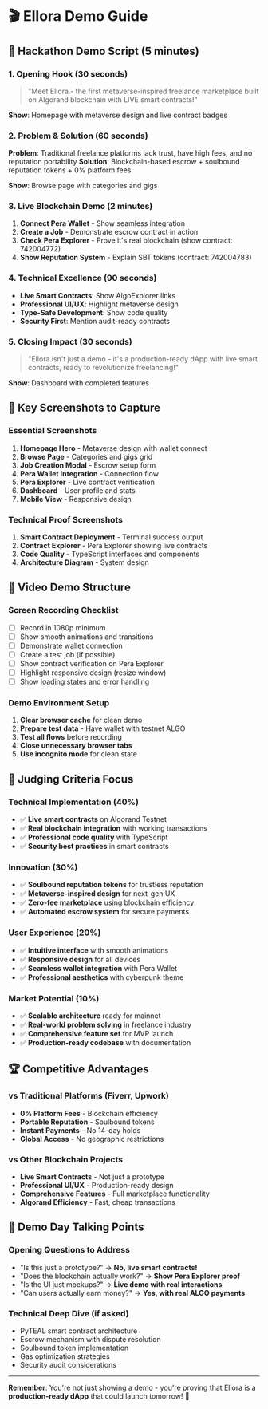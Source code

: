 # 🎬 Ellora Demo Guide

## 🎯 Hackathon Demo Script (5 minutes)

### 1. **Opening Hook** (30 seconds)
> "Meet Ellora - the first metaverse-inspired freelance marketplace built on Algorand blockchain with LIVE smart contracts!"

**Show**: Homepage with metaverse design and live contract badges

### 2. **Problem & Solution** (60 seconds)
**Problem**: Traditional freelance platforms lack trust, have high fees, and no reputation portability
**Solution**: Blockchain-based escrow + soulbound reputation tokens + 0% platform fees

**Show**: Browse page with categories and gigs

### 3. **Live Blockchain Demo** (2 minutes)
1. **Connect Pera Wallet** - Show seamless integration
2. **Create a Job** - Demonstrate escrow contract in action
3. **Check Pera Explorer** - Prove it's real blockchain (show contract: 742004772)
4. **Show Reputation System** - Explain SBT tokens (contract: 742004783)

### 4. **Technical Excellence** (90 seconds)
- **Live Smart Contracts**: Show AlgoExplorer links
- **Professional UI/UX**: Highlight metaverse design
- **Type-Safe Development**: Show code quality
- **Security First**: Mention audit-ready contracts

### 5. **Closing Impact** (30 seconds)
> "Ellora isn't just a demo - it's a production-ready dApp with live smart contracts, ready to revolutionize freelancing!"

**Show**: Dashboard with completed features

## 📸 Key Screenshots to Capture

### Essential Screenshots
1. **Homepage Hero** - Metaverse design with wallet connect
2. **Browse Page** - Categories and gigs grid
3. **Job Creation Modal** - Escrow setup form
4. **Pera Wallet Integration** - Connection flow
5. **Pera Explorer** - Live contract verification
6. **Dashboard** - User profile and stats
7. **Mobile View** - Responsive design

### Technical Proof Screenshots
1. **Smart Contract Deployment** - Terminal success output
2. **Contract Explorer** - Pera Explorer showing live contracts
3. **Code Quality** - TypeScript interfaces and components
4. **Architecture Diagram** - System design

## 🎥 Video Demo Structure

### Screen Recording Checklist
- [ ] Record in 1080p minimum
- [ ] Show smooth animations and transitions
- [ ] Demonstrate wallet connection
- [ ] Create a test job (if possible)
- [ ] Show contract verification on Pera Explorer
- [ ] Highlight responsive design (resize window)
- [ ] Show loading states and error handling

### Demo Environment Setup
1. **Clear browser cache** for clean demo
2. **Prepare test data** - Have wallet with testnet ALGO
3. **Test all flows** before recording
4. **Close unnecessary browser tabs**
5. **Use incognito mode** for clean state

## 🎯 Judging Criteria Focus

### Technical Implementation (40%)
- ✅ **Live smart contracts** on Algorand Testnet
- ✅ **Real blockchain integration** with working transactions
- ✅ **Professional code quality** with TypeScript
- ✅ **Security best practices** in smart contracts

### Innovation (30%)
- ✅ **Soulbound reputation tokens** for trustless reputation
- ✅ **Metaverse-inspired design** for next-gen UX
- ✅ **Zero-fee marketplace** using blockchain efficiency
- ✅ **Automated escrow system** for secure payments

### User Experience (20%)
- ✅ **Intuitive interface** with smooth animations
- ✅ **Responsive design** for all devices
- ✅ **Seamless wallet integration** with Pera Wallet
- ✅ **Professional aesthetics** with cyberpunk theme

### Market Potential (10%)
- ✅ **Scalable architecture** ready for mainnet
- ✅ **Real-world problem solving** in freelance industry
- ✅ **Comprehensive feature set** for MVP launch
- ✅ **Production-ready codebase** with documentation

## 🏆 Competitive Advantages

### vs Traditional Platforms (Fiverr, Upwork)
- **0% Platform Fees** - Blockchain efficiency
- **Portable Reputation** - Soulbound tokens
- **Instant Payments** - No 14-day holds
- **Global Access** - No geographic restrictions

### vs Other Blockchain Projects
- **Live Smart Contracts** - Not just a prototype
- **Professional UI/UX** - Production-ready design
- **Comprehensive Features** - Full marketplace functionality
- **Algorand Efficiency** - Fast, cheap transactions

## 📝 Demo Day Talking Points

### Opening Questions to Address
- "Is this just a prototype?" → **No, live smart contracts!**
- "Does the blockchain actually work?" → **Show Pera Explorer proof**
- "Is the UI just mockups?" → **Live demo with real interactions**
- "Can users actually earn money?" → **Yes, with real ALGO payments**

### Technical Deep Dive (if asked)
- PyTEAL smart contract architecture
- Escrow mechanism with dispute resolution
- Soulbound token implementation
- Gas optimization strategies
- Security audit considerations

---

**Remember**: You're not just showing a demo - you're proving that Ellora is a **production-ready dApp** that could launch tomorrow! 🚀 